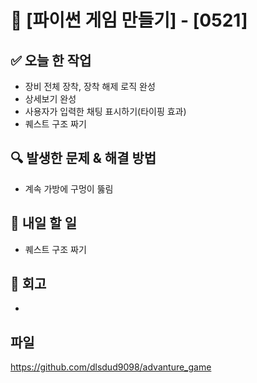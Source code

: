 # 🚀 [파이썬 게임 만들기] - [0521]

## ✅ 오늘 한 작업
- 장비 전체 장착, 장착 해제 로직 완성
- 상세보기 완성
- 사용자가 입력한 채팅 표시하기(타이핑 효과)
- 퀘스트 구조 짜기

## 🔍 발생한 문제 & 해결 방법
- 계속 가방에 구멍이 뚫림

## 🎯 내일 할 일
- 퀘스트 구조 짜기

## 🤔 회고
- 

## 파일
https://github.com/dlsdud9098/advanture_game